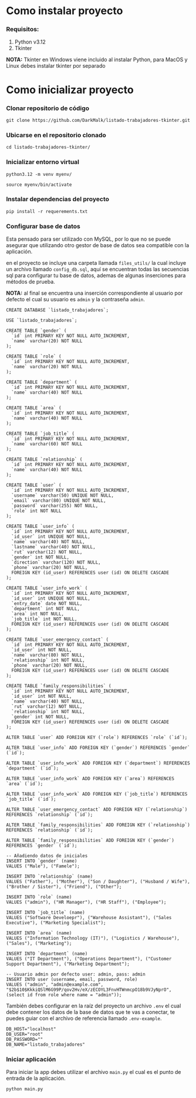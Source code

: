 # Como instalar proyecto

### Requisitos:
1. Python v3.12
2. Tkinter

**NOTA:** Tkinter en Windows viene incluido al instalar Python, para MacOS y Linux debes instalar tkinter por separado

# Como inicializar proyecto

### Clonar repositorio de código
```
git clone https://github.com/DarkMalk/listado-trabajadores-tkinter.git
```

### Ubicarse en el repositorio clonado
```
cd listado-trabajadores-tkinter/
```

### Inicializar entorno virtual
```
python3.12 -m venv myenv/

source myenv/bin/activate
```

### Instalar dependencias del proyecto
```
pip install -r requerements.txt
```

### Configurar base de datos
Esta pensado para ser utilizado con MySQL, por lo que no se puede asegurar que utilizando otro gestor de base de datos sea compatible con la aplicación.

en el proyecto se incluye una carpeta llamada `files_utils/` la cual incluye un archivo llamado `config_db.sql`, aquí se encuentran todas las secuencias sql para configurar tu base de datos, ademas de algunas inserciones para métodos de prueba.

**NOTA:** al final se encuentra una inserción correspondiente al usuario por defecto el cual su usuario es `admin` y la contraseña `admin`.

```
CREATE DATABASE `listado_trabajadores`;

USE `listado_trabajadores`;

CREATE TABLE `gender` (
  `id` int PRIMARY KEY NOT NULL AUTO_INCREMENT,
  `name` varchar(20) NOT NULL
);

CREATE TABLE `role` (
  `id` int PRIMARY KEY NOT NULL AUTO_INCREMENT,
  `name` varchar(20) NOT NULL
);

CREATE TABLE `department` (
  `id` int PRIMARY KEY NOT NULL AUTO_INCREMENT,
  `name` varchar(40) NOT NULL
);

CREATE TABLE `area` (
  `id` int PRIMARY KEY NOT NULL AUTO_INCREMENT,
  `name` varchar(40) NOT NULL
);

CREATE TABLE `job_title` (
  `id` int PRIMARY KEY NOT NULL AUTO_INCREMENT,
  `name` varchar(60) NOT NULL
);

CREATE TABLE `relationship` (
  `id` int PRIMARY KEY NOT NULL AUTO_INCREMENT,
  `name` varchar(40) NOT NULL
);

CREATE TABLE `user` (
  `id` int PRIMARY KEY NOT NULL AUTO_INCREMENT,
  `username` varchar(50) UNIQUE NOT NULL,
  `email` varchar(80) UNIQUE NOT NULL,
  `password` varchar(255) NOT NULL,
  `role` int NOT NULL
);

CREATE TABLE `user_info` (
  `id` int PRIMARY KEY NOT NULL AUTO_INCREMENT,
  `id_user` int UNIQUE NOT NULL,
  `name` varchar(40) NOT NULL,
  `lastname` varchar(40) NOT NULL,
  `rut` varchar(12) NOT NULL,
  `gender` int NOT NULL,
  `direction` varchar(120) NOT NULL,
  `phone` varchar(20) NOT NULL,
  FOREIGN KEY (id_user) REFERENCES user (id) ON DELETE CASCADE
);

CREATE TABLE `user_info_work` (
  `id` int PRIMARY KEY NOT NULL AUTO_INCREMENT,
  `id_user` int UNIQUE NOT NULL,
  `entry_date` date NOT NULL,
  `department` int NOT NULL,
  `area` int NOT NULL,
  `job_title` int NOT NULL,
  FOREIGN KEY (id_user) REFERENCES user (id) ON DELETE CASCADE
);

CREATE TABLE `user_emergency_contact` (
  `id` int PRIMARY KEY NOT NULL AUTO_INCREMENT,
  `id_user` int NOT NULL,
  `name` varchar(80) NOT NULL,
  `relationship` int NOT NULL,
  `phone` varchar(20) NOT NULL,
  FOREIGN KEY (id_user) REFERENCES user (id) ON DELETE CASCADE
);

CREATE TABLE `family_responsibilities` (
  `id` int PRIMARY KEY NOT NULL AUTO_INCREMENT,
  `id_user` int NOT NULL,
  `name` varchar(40) NOT NULL,
  `rut` varchar(12) NOT NULL,
  `relationship` int NOT NULL,
  `gender` int NOT NULL,
  FOREIGN KEY (id_user) REFERENCES user (id) ON DELETE CASCADE
);

ALTER TABLE `user` ADD FOREIGN KEY (`role`) REFERENCES `role` (`id`);

ALTER TABLE `user_info` ADD FOREIGN KEY (`gender`) REFERENCES `gender` (`id`);

ALTER TABLE `user_info_work` ADD FOREIGN KEY (`department`) REFERENCES `department` (`id`);

ALTER TABLE `user_info_work` ADD FOREIGN KEY (`area`) REFERENCES `area` (`id`);

ALTER TABLE `user_info_work` ADD FOREIGN KEY (`job_title`) REFERENCES `job_title` (`id`);

ALTER TABLE `user_emergency_contact` ADD FOREIGN KEY (`relationship`) REFERENCES `relationship` (`id`);

ALTER TABLE `family_responsibilities` ADD FOREIGN KEY (`relationship`) REFERENCES `relationship` (`id`);

ALTER TABLE `family_responsibilities` ADD FOREIGN KEY (`gender`) REFERENCES `gender` (`id`);

-- Añadiendo datos de iniciales
INSERT INTO `gender` (name)
VALUES ("Male"), ("Famele");

INSERT INTO `relationship` (name)
VALUES ("Father"), ("Mother"), ("Son / Daughter"), ("Husband / Wife"), ("Brother / Sister"), ("Friend"), ("Other");

INSERT INTO `role` (name)
VALUES ("admin"), ("HR Manager"), ("HR Staff"), ("Employee");

INSERT INTO `job_title` (name)
VALUES ("Software Develoepr"), ("Warehouse Assistant"), ("Sales Executive"), ("Marketing Specialist");

INSERT INTO `area` (name)
VALUES ("Information Technology (IT)"), ("Logistics / Warehouse"), ("Sales"), ("Marketing");

INSERT INTO `department` (name)
VALUES ("IT Department"), ("Operations Department"), ("Customer Support Department"), ("Marketing Department");

-- Usuario admin por defecto user: admin, pass: admin
INSERT INTO user (username, email, password, role) 
VALUES ("admin", "admin@example.com", "$2b$10$KkkiQSlM6G99P/qov2Hv/eX/zECOYL3FnvHTWnmcpO18b9VJyNprO", (select id from role where name = "admin"));
```

También debes configurar en la raíz del proyecto un archivo `.env` el cual debe contener los datos de la base de datos que te vas a conectar, te puedes guiar con el archivo de referencia llamado `.env-example`.

```
DB_HOST="localhost"
DB_USER="root"
DB_PASSWORD=""
DB_NAME="listado_trabajadores"
```

### Iniciar aplicación
Para iniciar la app debes utilizar el archivo `main.py` el cual es el punto de entrada de la aplicación.

```
python main.py
```